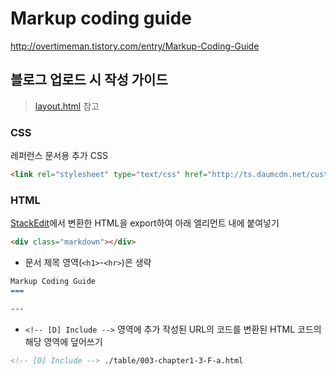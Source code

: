 Markup coding guide
===

http://overtimeman.tistory.com/entry/Markup-Coding-Guide

블로그 업로드 시 작성 가이드
---

> [layout.html](https://github.com/choi4450/markup-coding-guide/blob/master/layout.html) 참고

### CSS

레퍼런스 문서용 추가 CSS

```html
<link rel="stylesheet" type="text/css" href="http://ts.daumcdn.net/custom/blog/173/1735446/skin/images/markdown-reference.css">
```

### HTML

[StackEdit](https://stackedit.io/editor)에서 변환한 HTML을 export하여 아래 엘리먼트 내에 붙여넣기

```html
<div class="markdown"></div>
```

- 문서 제목 영역(```<h1>```-```<hr>```)은 생략
```markdown
Markup Coding Guide
===

---
```
- ```<!-- [D] Include -->``` 영역에 추가 작성된 URL의 코드를 변환된 HTML 코드의 해당 영역에 덮어쓰기
```markdown
<!-- [D] Include --> ./table/003-chapter1-3-F-a.html
```